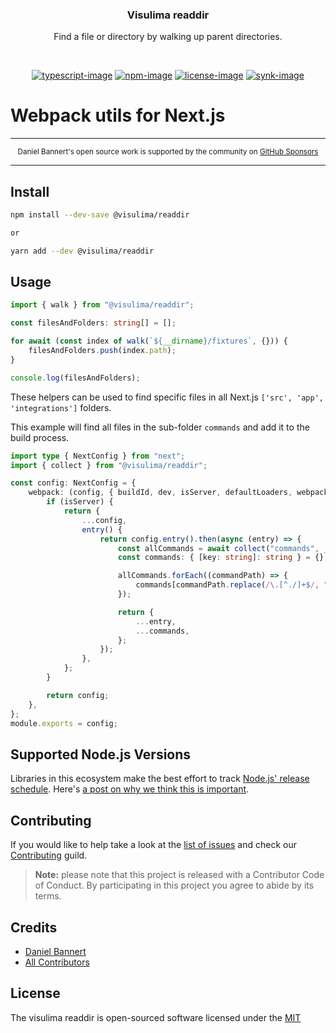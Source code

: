 <div align="center">
  <h3>Visulima readdir</h3>
  <p>
  Find a file or directory by walking up parent directories.
  </p>
</div>

<br />

<div align="center">

[![typescript-image]][typescript-url] [![npm-image]][npm-url] [![license-image]][license-url] [![synk-image]][synk-url]

</div>

# Webpack utils for Next.js

---

<div align="center">
    <p>
        <sup>
            Daniel Bannert's open source work is supported by the community on <a href="https://github.com/sponsors/prisis">GitHub Sponsors</a>
        </sup>
    </p>
</div>

---

## Install

```bash
npm install --dev-save @visulima/readdir

or

yarn add --dev @visulima/readdir
```

## Usage

```typescript
import { walk } from "@visulima/readdir";

const filesAndFolders: string[] = [];

for await (const index of walk(`${__dirname}/fixtures`, {})) {
    filesAndFolders.push(index.path);
}

console.log(filesAndFolders);
```

These helpers can be used to find specific files in all Next.js `['src', 'app', 'integrations']` folders.

This example will find all files in the sub-folder `commands` and add it to the build process.

```typescript
import type { NextConfig } from "next";
import { collect } from "@visulima/readdir";

const config: NextConfig = {
    webpack: (config, { buildId, dev, isServer, defaultLoaders, webpack }) => {
        if (isServer) {
            return {
                ...config,
                entry() {
                    return config.entry().then(async (entry) => {
                        const allCommands = await collect("commands", __dirname);
                        const commands: { [key: string]: string } = {};

                        allCommands.forEach((commandPath) => {
                            commands[commandPath.replace(/\.[^./]+$/, "").slice(1)] = `.${commandPath}`;
                        });

                        return {
                            ...entry,
                            ...commands,
                        };
                    });
                },
            };
        }

        return config;
    },
};
module.exports = config;
```

## Supported Node.js Versions

Libraries in this ecosystem make the best effort to track [Node.js' release schedule](https://nodejs.org/en/about/releases/).
Here's [a post on why we think this is important](https://medium.com/the-node-js-collection/maintainers-should-consider-following-node-js-release-schedule-ab08ed4de71a).

## Contributing

If you would like to help take a look at the [list of issues](https://github.com/visulima/visulima/issues) and check our [Contributing](.github/CONTRIBUTING.md) guild.

> **Note:** please note that this project is released with a Contributor Code of Conduct. By participating in this project you agree to abide by its terms.

## Credits

-   [Daniel Bannert](https://github.com/prisis)
-   [All Contributors](https://github.com/visulima/visulima/graphs/contributors)

## License

The visulima readdir is open-sourced software licensed under the [MIT][license-url]

[typescript-image]: https://img.shields.io/badge/Typescript-294E80.svg?style=for-the-badge&logo=typescript
[typescript-url]: "typescript"
[license-image]: https://img.shields.io/npm/l/@visulima/readdir?color=blueviolet&style=for-the-badge
[license-url]: LICENSE.md "license"
[npm-image]: https://img.shields.io/npm/v/@visulima/readdir/alpha.svg?style=for-the-badge&logo=npm
[npm-url]: https://www.npmjs.com/package/@visulima/readdir/v/alpha "npm"
[synk-image]: https://img.shields.io/snyk/vulnerabilities/github/visulima/readdir?label=Synk%20Vulnerabilities&style=for-the-badge
[synk-url]: https://snyk.io/test/github/visulima/readdir?targetFile=package.json "synk"
